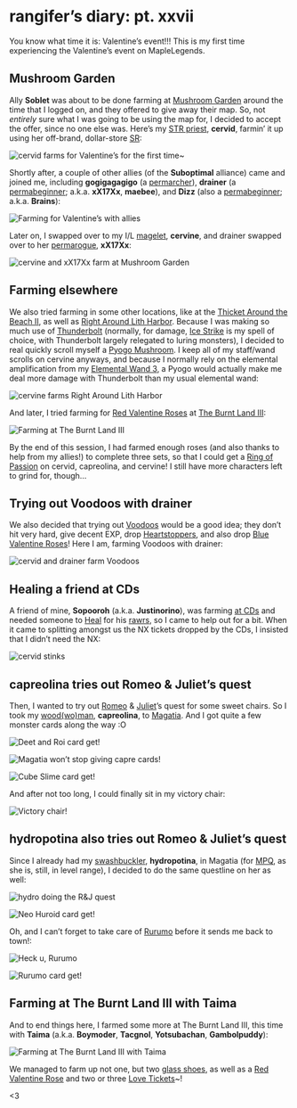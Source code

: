 # rangifer’s diary: pt. xxvii

You know what time it is: Valentine’s event!!! This is my first time experiencing the Valentine’s event on MapleLegends.

## Mushroom Garden

Ally **Soblet** was about to be done farming at [Mushroom Garden](https://maplelegends.com/lib/map?id=104030001) around the time that I logged on, and they offered to give away their map. So, not _entirely_ sure what I was going to be using the map for, I decided to accept the offer, since no one else was. Here’s my [STR priest](https://oddjobs.codeberg.page/odd-jobs.html#str-mage), **cervid**, farmin’ it up using her off-brand, dollar-store [SR](https://maplelegends.com/lib/skill?id=2311004):

![cervid farms for Valentine’s for the first time~](cervid-grinds-valentines-for-the-first-time.png "cervid farms for Valentine’s for the first time~")

Shortly after, a couple of other allies (of the **Suboptimal** alliance) came and joined me, including **gogigagagigo** (a [permarcher](https://oddjobs.codeberg.page/odd-jobs.html#permarcher)), **drainer** (a [permabeginner](https://oddjobs.codeberg.page/odd-jobs.html#permabeginner); a.k.a. **xX17Xx**, **maebee**), and **Dizz** (also a [permabeginner](https://oddjobs.codeberg.page/odd-jobs.html#permabeginner); a.k.a. **Brains**):

![Farming for Valentine’s with allies](grinding-valentines-with-allies.png "Farming for Valentine’s with allies")

Later on, I swapped over to my I/L [magelet](https://oddjobs.codeberg.page/odd-jobs.html#luk-mage), **cervine**, and drainer swapped over to her [permarogue](https://oddjobs.codeberg.page/odd-jobs.html#permarogue), **xX17Xx**:

![cervine and xX17Xx farm at Mushroom Garden](cervine-and-xx17xx-grind-at-mushroom-garden.png "cervine and xX17Xx farm at Mushroom Garden")

## Farming elsewhere

We also tried farming in some other locations, like at the [Thicket Around the Beach II](https://maplelegends.com/lib/map?id=104000300), as well as [Right Around Lith Harbor](https://maplelegends.com/lib/map?id=104000100). Because I was making so much use of [Thunderbolt](https://maplelegends.com/lib/skill?id=2201005) (normally, for damage, [Ice Strike](https://maplelegends.com/lib/skill?id=2211002) is my spell of choice, with Thunderbolt largely relegated to luring monsters), I decided to real quickly scroll myself a [Pyogo Mushroom](https://maplelegends.com/lib/equip?id=01382016). I keep all of my staff/wand scrolls on cervine anyways, and because I normally rely on the elemental amplification from my [Elemental Wand 3](https://maplelegends.com/lib/equip?id=01372037), a Pyogo would actually make me deal more damage with Thunderbolt than my usual elemental wand:

![cervine farms Right Around Lith Harbor](cervine-farms-right-around-lith-harbor.png "cervine farms Right Around Lith Harbor")

And later, I tried farming for [Red Valentine Roses](https://maplelegends.com/lib/equip?id=01442048) at [The Burnt Land III](https://maplelegends.com/lib/map?id=106000120):

![Farming at The Burnt Land III](farming-at-the-burnt-land-iii.png "Farming at The Burnt Land III")

By the end of this session, I had farmed enough roses (and also thanks to help from my allies!) to complete three sets, so that I could get a [Ring of Passion](https://maplelegends.com/lib/equip?id=01112962) on cervid, capreolina, and cervine! I still have more characters left to grind for, though…

## Trying out Voodoos with drainer

We also decided that trying out [Voodoos](https://maplelegends.com/lib/monster?id=9400561) would be a good idea; they don’t hit very hard, give decent EXP, drop [Heartstoppers](https://maplelegends.com/lib/use?id=2022245), and also drop [Blue Valentine Roses](https://maplelegends.com/lib/equip?id=1442049)! Here I am, farming Voodoos with drainer:

![cervid and drainer farm Voodoos](cervid-and-drainer-farm-voodoos.png "cervid and drainer farm Voodoos")

## Healing a friend at CDs

A friend of mine, **Sopooroh** (a.k.a. **Justinorino**), was farming [at CDs](https://maplelegends.com/lib/map?id=742010203) and needed someone to [Heal](https://maplelegends.com/lib/skill?id=2301002) for his [rawrs](https://maplelegends.com/lib/skill?id=1311006), so I came to help out for a bit. When it came to splitting amongst us the NX tickets dropped by the CDs, I insisted that I didn’t need the NX:

![cervid stinks](cervid-stinks.png "cervid stinks")

## capreolina tries out Romeo & Juliet’s quest

Then, I wanted to try out [Romeo](https://maplelegends.com/lib/npc?id=2112004) & [Juliet](https://maplelegends.com/lib/npc?id=2112003)’s quest for some sweet chairs. So I took my [wood(wo)man](https://oddjobs.codeberg.page/odd-jobs.html#woodsman), **capreolina**, to [Magatia](https://maplelegends.com/lib/map?id=261000000). And I got quite a few monster cards along the way :O

![Deet and Roi card get!](capre-deet-and-roi-card-get.png "Deet and Roi card get!")

![Magatia won’t stop giving capre cards!](magatia-wont-stop-giving-capre-cards.png "Magatia won’t stop giving capre cards!")

![Cube Slime card get!](capre-cube-slime-card-get.png "Cube Slime card get!")

And after not too long, I could finally sit in my victory chair:

![Victory chair!](victory-chair.png "Victory chair!")

## hydropotina also tries out Romeo & Juliet’s quest

Since I already had my [swashbuckler](https://oddjobs.codeberg.page/odd-jobs.html#swashbuckler), **hydropotina**, in Magatia (for [MPQ](https://maplelegends.com/lib/map?id=261000021), as she is, still, in level range), I decided to do the same questline on her as well:

![hydro doing the R&J quest](hydro-doing-rnj-quest.png "hydro doing the R&J quest")

![Neo Huroid card get!](hydro-neo-huroid-card-get.png "Neo Huroid card get!")

Oh, and I can’t forget to take care of [Rurumo](https://maplelegends.com/lib/monster?id=6090004) before it sends me back to town!:

![Heck u, Rurumo](heck-u-rurumo.png "Heck u, Rurumo")

![Rurumo card get!](hydro-rurumo-card-get.png "Rurumo card get!")

## Farming at The Burnt Land III with Taima

And to end things here, I farmed some more at The Burnt Land III, this time with **Taima** (a.k.a. **Boymoder**, **Tacgnol**, **Yotsubachan**, **Gambolpuddy**):

![Farming at The Burnt Land III with Taima](farming-at-the-burnt-land-iii-with-taima.png "Farming at The Burnt Land III with Taima")

We managed to farm up not one, but two [glass shoes](https://maplelegends.com/lib/etc?id=4001000), as well as a [Red Valentine Rose](https://maplelegends.com/lib/equip?id=01442048) and two or three [Love Tickets](https://maplelegends.com/lib/etc?id=4000174)~!

<3
